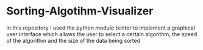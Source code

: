 # Sorting-Algotihm-Visualizer

In this repository I used the python module tkinter to implement a graphical user interface which allows the user to select a certain algorithm, the speed of the algorithm and the size of the data being sorted
